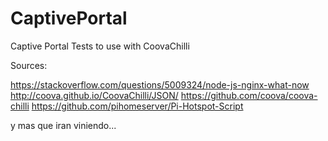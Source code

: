 # CaptivePortal
Captive Portal Tests to use with CoovaChilli

Sources:

https://stackoverflow.com/questions/5009324/node-js-nginx-what-now
http://coova.github.io/CoovaChilli/JSON/
https://github.com/coova/coova-chilli
https://github.com/pihomeserver/Pi-Hotspot-Script

y mas que iran viniendo...
